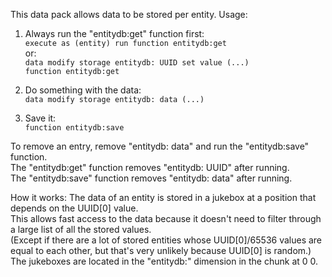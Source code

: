This data pack allows data to be stored per entity.
Usage:

1. Always run the "entitydb:get" function first:<br/>
    `execute as (entity) run function entitydb:get`<br/>
  or:<br/>
    `data modify storage entitydb: UUID set value (...)`<br/>
    `function entitydb:get`

2. Do something with the data:<br/>
    `data modify storage entitydb: data (...)`

3. Save it:<br/>
    `function entitydb:save`

To remove an entry, remove "entitydb: data" and run the "entitydb:save" function.<br/>
The "entitydb:get" function removes "entitydb: UUID" after running.<br/>
The "entitydb:save" function removes "entitydb: data" after running.

How it works: The data of an entity is stored in a jukebox at a position that depends on the UUID[0] value.<br/>
This allows fast access to the data because it doesn't need to filter through a large list of all the stored values.<br/>
(Except if there are a lot of stored entities whose UUID[0]/65536 values are equal to each other, but that's very unlikely because UUID[0] is random.)<br/>
The jukeboxes are located in the "entitydb:" dimension in the chunk at 0 0.
